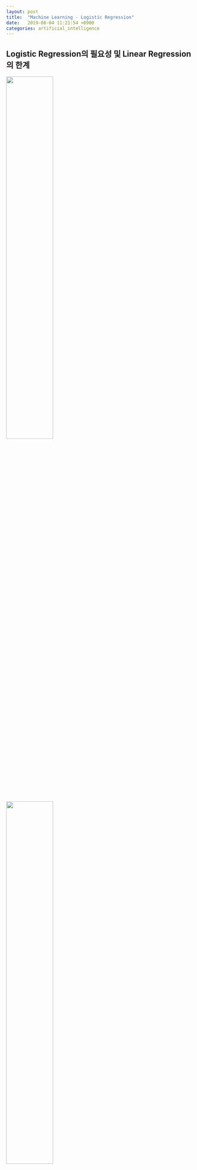 ```yaml
---
layout: post
title:  "Machine Learning - Logistic Regression"
date:   2019-08-04 11:21:54 +0900
categories: artificial_intelligence
---
```


## Logistic Regression의 필요성 및 Linear Regression의 한계

<img src="/workspace/devlog/artificial_intelligence/logistic_regression/res/1.png" style="width:50%;"/>

<img src="/workspace/devlog/artificial_intelligence/logistic_regression/res/2.png" style="width:50%;"/>


> Linear Regression은 일반적으로 결과인 y값이 연속적인 값을 가질때 데이터르 표현하기에 유용하다. 그러나 만약 y값이 이산적이라면 어떨까. 두번째 그래프는 y값이 붉은색과 푸른색으로 2가지 형태만 가지고 있다. 합격과 불합격을 의미하도록 만들었다. 데이터가 만약 이러한 특성을 가진다면 Linear Regression 모델만으로는 이산적인 값을 가지는 데이터들을 표현하기는 부적합하다. 그래서 Logistic Regression을 사용한다. 

> 부가적인 설명으로 machine learning 에서는 y값이 이산적인 상황에서 사용되는 기법을 Classification 이라고 한다. 대표적으로 KNN, SVM 모델들을 예로 들수 있으며, Regression은 함수식으로 표현되기 때문에 연속적인 수치들도 표현이 가능하다. 그러나 Regression에서도 이산적인 경우를 위한 방법을 제공하는데
이를 Logistic Regression이라고 한다.

## Sigmoid Function

<img src="/workspace/devlog/artificial_intelligence/logistic_regression/res/2.png" style="width:50%;"/>

> y 값을 2개만 가지는 데이터의 특성에 반면 무한한 값을 가지는 linear regression은 부적합하다. 이를 위해 새로운 모델을 생각해 보자. 무언가 2개를 명확히 구분할 수 있도록 하는 모델이면 좋을듯 하다.

<img src="/workspace/devlog/artificial_intelligence/logistic_regression/res/3.png" style="width:50%;"/>

$$ y = {1 \over {1 + e^{-z}}} $$

> 위와 같은 형태의 함수를 시그모이드라고 부른다. S자 모양을 닮아서 그렇다고 한다. 보면 가운데 부분을 제외하고 양 날개 부분은 값이 합격과 불합격으로 분명하게 나뉜다. 선형회귀 모델 보다는 2분법적으로 무언가를 나누는데에 적합한것 같다. 위의 그래프의 시그모이드 모형은 조금은 이상적이며 실제적으로 쓰이는 것은 아래와 같다.

<img src="/workspace/devlog/artificial_intelligence/logistic_regression/res/4.png" style="width:50%;"/>

> 0.5 값을 기준으로 y 값이 달라진다고 생각하면 된다. 위의 예를 활용한다면 0.5 이하는 불합격, 0.5 이상은 합격이다. 보면 y 값은 0 ~ 1의 범주를 가진다. 이는 확률과 굉장히 유사한 개념이며 이와 동일하게 생각해도 좋다. 즉 50% 이하는 불합격, 50% 이상은 합격인 것이다. 즉 기존의 선형회귀와는 달리 확률론을 모델에 적용하여 이분법적인 사고를 가능하게 만드는 것이 Logistic Regression에서 Sigmoid model이다.

## Activation Function

> Logistic Regression의 Hypothesis model을 결정할 때 Sigmoid Model이 Linear Model 대체하는 개념이 아니다. Linear Model과 같은 실제 Hypothesis model이 존재한다면 그 결과값(y)를 다시 sigmoid model의 입력으로 받아서 값의 범주를 0 ~ 1 안으로 들어오게만 바꿔준다. 기존의 선형 회귀 모델이론에 확률을 추가하는 느낌이다. 이렇게 실제 가설 모델 의 결과값을 다시 입력값으로 받아 시스템이 처리하기 쉽게 바꿔주는 함수들을 activation function이라고 부르며 sigmoid 말고도 ReLU, Tanh 등이 존재한다.

## Hypothesis

> 지금까지 배운 Sigmoid Model을 활용해 Logistic Regression의 Hypothesis model을 세워보자. 이는 아래와 같다.

$$ y = {1 \over {1 + e^{-z}}}, \,\,\,\,\,\,\, z = WX + b $$

$$ y = {1 \over {1 + e^{-(WX + b)}}} $$

> z 값이 이전에 배운 Linear Regression의 출력값으로 활용되었다. 전체적인 흐름은 아래와 같다. 그리고 이해를 위해 앞으로는 Hypothesis를 h(x)로
표현하도록 하겠다.

```
    Input values -> Linear Model -> Sigmoid Model -> Output value
```

$$ h(x) = {1 \over {1 + e^{-(WX + b)}}} $$

## Cost Function

> 이번 Cost Function은 Linear Regression과는 많이 다르다. Logistic Regression이 Linear Regression과 가장 다른 부분인것 같다.
Gradient Descent 알고리즘을 적용하기 위해서는 Cost Function이 Convex한 모양을 가져야 한다. 그렇지 않으면 Local Minimum 문제에 도달할 수 있다. 그러나 이번 Logistic Regression Hypothesis는 아래와 같이 자연로그를 포함하고 있어 Linear Regression과 같이 최소제곱법을 사용하게 된다면 이는 Non Convex 모양이 되어버린다.

_Logistic Regression Hypothesis_

$$ y = {1 \over {1 + e^{-(WX + b)}}} $$

> Logistic Regression에서 Cost Function이 Convex 모양을 갖기 위한 새로운 알고리즘을 소개한다. Cross Entropy Loss라고 부르며 Log함수를 활용한다. Cost Function에서 가장 중요한 점은 Hypothesis 모델이 데이터를 잘 표현하고 있다면 에러 값을 작게하고 그렇지 않다면 크게 하도록 만드는 것이다. 이와 동일하게 Logistic Regression에서는 출력값이 참 혹은 아니오 2가지 밖에 없음으로 만약 Hypothesis 모델의 예측이 데이터와 같다면 잘 표현한 것으로 에러를 적게 하고 반대의 경우로 예측이 틀렸다면 에러를 높이면 된다. 

## Cross Entropy Loss

$$ Cost Function = \{ 
    \begin{matrix}
         -ln(h(x)) : y = 1 \\
         -ln(1 - h(x)) : y = 0 
     \end{matrix}
$$

> Cross Entropy Loss 는 실제 데이터의 y값이 1인경우 0인경우에 따라서 이용하는 함수가 달라진다. 우선 각 y = 1인 경우를 살펴보자.

_-ln(h(x))_

<img src="/workspace/devlog/artificial_intelligence/logistic_regression/res/5.png" style="width:50%;"/>

> 실제 데이터의 결과 y = 1 일때 사용하는 함수의 그래프이다. 실제 데이터의 결과가 y = 1이라면 Hypothesis model을 통한 예측값이 1일 떄는 데이터를 잘 표현한 것임으로 에러는 적은 값을 가져야하고 0일 때에는 데이터를 잘 표현하지 못했음으로(예측을 틀렸음으로) 에러는 큰 값을 가져야 한다. 이 모델을 살펴보면 hypothesis model을 의미하는 h(x)가 입력 값으로 들어가고 있다. 위의 파란 그래프 따라서 보면 이 입력값이 1일 때는 Error는 0을 가리키며 반대로 0일 경우 예측에 틀림으로 무한대의 에러값을 가지고 있다.

_-ln(1 - h(x))_

<img src="/workspace/devlog/artificial_intelligence/logistic_regression/res/6.png" style="width:50%;"/>

> 실제 데이터의 결과 y = 0 일때 사용하는 함수의 그래프이다. 실제 데이터의 결과가 y=0 이라면 Hypothesis model을 통한 예측값이 0일 떄는 데이터를 잘 표현한 것임으로 에러는 적은 값을 가져야하고 1일 때에는 데이터를 잘 표현하지 못했음으로 에러는 큰 값을 가져야 한다. 이는 위 y = 1의 경우와 반대로 이루어진다고 보면 된다. 초록색 그래프를 잘 살펴보자. hypothesis model을 의미하는 h(x)가 입력 값으로 들어가고 있다. 이 입력 값이 0일 때에는 Error는 0을 가리키며 반대로 1일 경우 예측에 틀림으로 무한대의 에러값을 가지고 있다.

> 한가지 명심해야할 사항은 입력값으로 들어오는 h(x) 값의 범위는 Sigmoid 함수를 사용하고 있음으로 0 ~ 1이다. 그럼으로 그 외의 범위에 있는 값은 신경 쓸 필요가 없다.

> 위의 Cross Entropy Loss는 y값의 경우에 따라서 2개의 수식으로 나누어져 있는데 이는 단지 이해를 위한 것으로 이번에는 하나의 수식으로 표현해 보겠다.

$$ Cost\,Function = yln(h(x)) - (1-y)ln(1 - h(x)) $$

> y 값의 경우에 따라서 두 부분의 수식이 상반되며 활성화 되었다가 비활성화된다. 이는 위의 2개의 수식을 표현한 것과 일치함을 보인다. 이는 한개의 데이터에 대한 Error 수치임으로 모든 데이터에 대해서 적용할 수 있도록 Cost Function을 확장하자. 그리고 데이터의 개수가 영향을 주면 안됨으로 데이터의 개수만큼 나누어 주자. 즉 평균을 구한다.

$$ Cost\,Function = {1 \over n} \sum_{i=1}^n (y_iln(h(x_i)) - (1 - y_i)ln(1 - h(x_i))) $$



## Gradient Descent

> Cost Function을 Convex한 모양으로 만들었음으로 Gradient Descent 알고리즘을 동일하게 적용하여 Hypothesis의 weight 값과 bias 값을 수정하면 된다. 아래는 Cost Function의 편미분과 Gradient Descent 알고리즘이 적용된 Delta Rule 이다.

_Partial Derivative_

$$ 
    {\partial \over \partial w_1} Cost\,Function = {1 \over n} \sum_{i=1}^{n} (h(x^{(i)}) - y^{(i)})x_1^{(i)} \\
    {\partial \over \partial w_2} Cost\,Function = {1 \over n} \sum_{i=1}^{n} (h(x^{(i)}) - y^{(i)})x_2^{(i)} \\
    {\partial \over \partial w_3} Cost\,Function = {1 \over n} \sum_{i=1}^{n} (h(x^{(i)}) - y^{(i)})x_3^{(i)} \\

    \\ ... \\
    
    {\partial \over \partial b} Cost\,Function = {1 \over n} \sum_{i=1}^{n} (h(x^{(i)}) - y^{(i)})
$$

[Cross Entropy Loss 미분 상세 과정](http://solarisailab.com/archives/2237){: target="_blank"}

_Delta Rule_

$$ 
    w_1^{(n+1)} = w_1^{(n)} - \alpha { \partial \over \partial w_1} Cost Function \\
    w_2^{(n+1)} = w_2^{(n)} - \alpha { \partial \over \partial w_2} Cost Function \\
    w_3^{(n+1)} = w_3^{(n)} - \alpha { \partial \over \partial w_3} Cost Function \\
    
    \\ ... \\
    
    b^{(n+1)} = b^{(n)} - \alpha { \partial \over \partial b} Cost Function
$$

